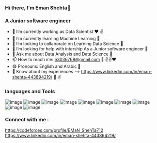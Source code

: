 ### Hi there, I'm Eman Shehta👋

### A Junior software engineer 
- 🔭 I’m currently working as Data Scientist :heart: :v:
- 🌱 I’m currently learning Machine Learning :gift_heart:
- 👯 I’m looking to collaborate on Learning Data Science :gift_heart:
- 🤔 I’m looking for help with intership As a Junior software engineer :gift_heart:
- 💬 Ask me about Data Analysis and Data Science  :gift_heart:
- 📫 How to reach me: e3036768@gmail.com :email: :v::v::heart:
- 😄 Pronouns: English and Arabic :gift_heart:
- 📄 Know about my experiences -->  https://www.linkedin.com/in/eman-shehta-443894219/ :gift_heart: :v:
### languages and Tools
![image](https://user-images.githubusercontent.com/101083328/177671982-c1b81c92-9c30-4e24-9628-dc3265c7f377.png)
![image](https://user-images.githubusercontent.com/101083328/177661088-ad3773fa-e123-4f86-911c-1ad74363f7c0.png)
![image](https://user-images.githubusercontent.com/101083328/177661107-08e32ed2-be30-448f-ba9e-490f581b033b.png)
![image](https://user-images.githubusercontent.com/101083328/177661149-b5247fc7-933b-4e27-a4ef-ac8d24d7138e.png)
![image](https://user-images.githubusercontent.com/101083328/177661171-c232c27c-c365-49fb-8239-a58ce46db97a.png)
![image](https://user-images.githubusercontent.com/101083328/177661186-cbc69e83-9735-47f7-893d-b5f33a0245d7.png)
![image](https://user-images.githubusercontent.com/101083328/177661224-623719a3-1447-45b0-815d-dcd52e5218db.png)
![image](https://user-images.githubusercontent.com/101083328/177661418-71387674-4cee-42f5-91e8-8d088e500aad.png)
![image](https://user-images.githubusercontent.com/101083328/177661434-aceb9223-d804-415e-a878-473b60c6e14c.png)
![image](https://user-images.githubusercontent.com/101083328/177661457-e20cd22a-7d1b-4b3e-bbe4-d6ec62222da7.png)

### Connect with me :
https://codeforces.com/profile/EMaN_ShehTa712
https://www.linkedin.com/in/eman-shehta-443894219/

